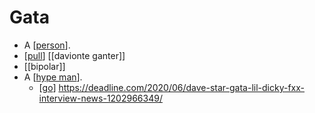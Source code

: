 # Gata

- A [[person]].
- [[pull]] [[davionte ganter]]
- [[bipolar]]
- A [[hype man]].
  - [[go]] https://deadline.com/2020/06/dave-star-gata-lil-dicky-fxx-interview-news-1202966349/


[//begin]: # "Autogenerated link references for markdown compatibility"
[person]: person "Person"
[pull]: pull "Pull"
[hype man]: hype-man "Hype Man"
[go]: go "Go"
[//end]: # "Autogenerated link references"